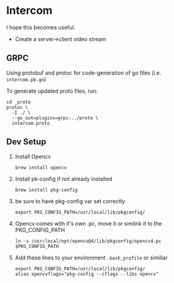# Intercom
I hope this becomes useful.

* Create a server->client video stream

## GRPC
Using protobuf and protoc for code-generation of go files (i.e. `intercom.pb.go`)

To generate updated proto files, run:

```
cd _proto
protoc \
  -I ./ \
  --go_out=plugins=grpc:../proto \
  intercom.proto
```

## Dev Setup
1. Install Opencv
	
	```
	brew install opencv
	```
	
1. Install pk-config if not already installed
	
	```
	brew install pkg-config
	```
	 
1. be sure to have pkg-config var set correctly

	```
	export PKG_CONFIG_PATH=/usr/local/lib/pkgconfig/
	```
	
1. Opencv comes with it's own .pc, move it or simlink it to the PKG_CONFIG_PATH

	```
	ln -s /usr/local/opt/opencv@4/lib/pkgconfig/opencv4.pc $PKG_CONFIG_PATH
	```

1. Add these lines to your environment `.bash_profile` or similiar

	```
	export PKG_CONFIG_PATH=/usr/local/lib/pkgconfig/
	alias opencvflags="pkg-config --cflags --libs opencv"
	```
